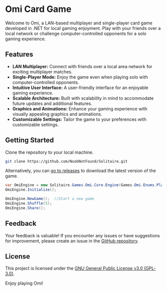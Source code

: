 # Omi Card Game

Welcome to Omi, a LAN-based multiplayer and single-player card game developed in .NET for local gaming enjoyment. Play with your friends over a local network or challenge computer-controlled opponents for a solo gaming experience.

## Features

- **LAN Multiplayer:** Connect with friends over a local area network for exciting multiplayer matches.
- **Single-Player Mode:** Enjoy the game even when playing solo with computer-controlled opponents.
- **Intuitive User Interface:** A user-friendly interface for an enjoyable gaming experience.
- **Scalable Architecture:** Built with scalability in mind to accommodate future updates and additional features.
- **Graphics and Animations:** Enhance your gaming experience with visually appealing graphics and animations.
- **Customizable Settings:** Tailor the game to your preferences with customizable settings.

## Getting Started

Clone the repository to your local machine.
   ```bash
   git clone https://github.com/NoobNotFound/Solitaire.git
   ```

Alternatively, you can [go to releases](https://github.com/NoobNotFound/Solitaire/releases) to download the latest version of the game.

```C#
var OmiEngine = new Solitaire.Games.Omi.Core.Engine(Games.Omi.Enums.Players.Four);
OmiEngine.Initialize();

OmiEngine.NewGame();  //Start a new game
OmiEngine.Shuffle(5);  
OmiEngine.Share();
```

## Feedback

Your feedback is valuable! If you encounter any issues or have suggestions for improvement, please create an issue in the [GitHub repository](https://github.com/NoobNotFound/Solitaire/issues).

## License

This project is licensed under the [GNU General Public License v3.0 (GPL-3.0)](LICENSE).

Enjoy playing Omi!
